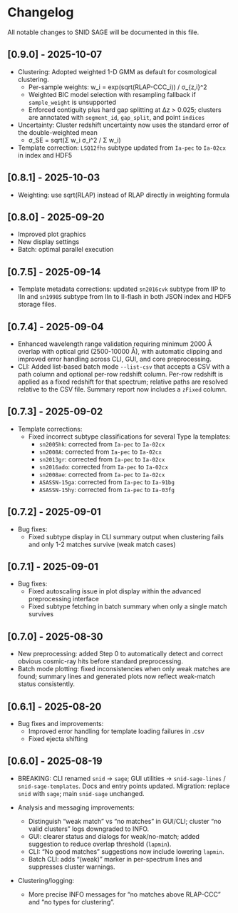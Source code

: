 # Changelog

All notable changes to SNID SAGE will be documented in this file.

## [0.9.0] - 2025-10-07

- Clustering: Adopted weighted 1-D GMM as default for cosmological clustering.
  - Per-sample weights: w_i = exp(sqrt(RLAP-CCC_i)) / σ_{z,i}^2
  - Weighted BIC model selection with resampling fallback if `sample_weight` is unsupported
  - Enforced contiguity plus hard gap splitting at Δz > 0.025; clusters are annotated with `segment_id`, `gap_split`, and point `indices`
- Uncertainty: Cluster redshift uncertainty now uses the standard error of the double-weighted mean
  - σ_SE = sqrt(Σ w_i σ_i^2 / Σ w_i)
- Template correction: `LSQ12fhs` subtype updated from `Ia-pec` to `Ia-02cx` in index and HDF5

## [0.8.1] - 2025-10-03

- Weighting: use sqrt(RLAP) instead of RLAP directly in weighting formula


## [0.8.0] - 2025-09-20

- Improved plot graphics
- New display settings
- Batch: optimal parallel execution

## [0.7.5] - 2025-09-14

- Template metadata corrections: updated `sn2016cvk` subtype from IIP to IIn and `sn1998S` subtype from IIn to II-flash in both JSON index and HDF5 storage files.

## [0.7.4] - 2025-09-04

- Enhanced wavelength range validation requiring minimum 2000 Å overlap with optical grid (2500-10000 Å), with automatic clipping and improved error handling across CLI, GUI, and core preprocessing.
- CLI: Added list-based batch mode `--list-csv` that accepts a CSV with a path column and optional per-row redshift column. Per-row redshift is applied as a fixed redshift for that spectrum; relative paths are resolved relative to the CSV file. Summary report now includes a `zFixed` column.

## [0.7.3] - 2025-09-02

- Template corrections:
  - Fixed incorrect subtype classifications for several Type Ia templates:
    - `sn2005hk`: corrected from `Ia-pec` to `Ia-02cx`
    - `sn2008A`: corrected from `Ia-pec` to `Ia-02cx`
    - `sn2013gr`: corrected from `Ia-pec` to `Ia-02cx`
    - `sn2016ado`: corrected from `Ia-pec` to `Ia-02cx`
    - `sn2008ae`: corrected from `Ia-pec` to `Ia-02cx`
    - `ASASSN-15ga`: corrected from `Ia-pec` to `Ia-91bg`
    - `ASASSN-15hy`: corrected from `Ia-pec` to `Ia-03fg`


## [0.7.2] - 2025-09-01

- Bug fixes:
  - Fixed subtype display in CLI summary output when clustering fails and only 1-2 matches survive (weak match cases)

## [0.7.1] - 2025-09-01

- Bug fixes:
  - Fixed autoscaling issue in plot display within the advanced preprocessing interface
  - Fixed subtype fetching in batch summary when only a single match survives

## [0.7.0] - 2025-08-30

- New preprocessing: added Step 0 to automatically detect and correct obvious cosmic-ray hits before standard preprocessing.
- Batch mode plotting: fixed inconsistencies when only weak matches are found; summary lines and generated plots now reflect weak-match status consistently.

## [0.6.1] - 2025-08-20

- Bug fixes and improvements:
  - Improved error handling for template loading failures in .csv
  - Fixed ejecta shifting

## [0.6.0] - 2025-08-19

- BREAKING: CLI renamed `snid` → `sage`; GUI utilities → `snid-sage-lines` / `snid-sage-templates`. Docs and entry points updated. Migration: replace `snid` with `sage`; main `snid-sage` unchanged.

- Analysis and messaging improvements:
  - Distinguish “weak match” vs “no matches” in GUI/CLI; cluster “no valid clusters” logs downgraded to INFO.
  - GUI: clearer status and dialogs for weak/no-match; added suggestion to reduce overlap threshold (`lapmin`).
  - CLI: “No good matches” suggestions now include lowering `lapmin`.
  - Batch CLI: adds “(weak)” marker in per-spectrum lines and suppresses cluster warnings.

- Clustering/logging:
  - More precise INFO messages for “no matches above RLAP-CCC” and “no types for clustering”.
